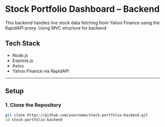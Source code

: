 # Stock Portfolio Dashboard – Backend

This backend handles live stock data fetching from Yahoo Finance using the RapidAPI proxy. Using MVC structure for backend

## Tech Stack

- Node.js
- Express.js
- Axios
- Yahoo Finance via RapidAPI

---

## Setup

### 1. Clone the Repository

```bash
git clone https://github.com/yourname/stock-portfolio-backend.git
cd stock-portfolio-backend

